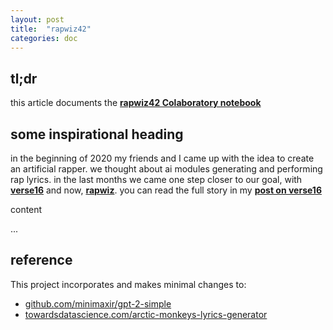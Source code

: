 ```yaml
---
layout: post
title:  "rapwiz42"
categories: doc
---
```


## tl;dr
this article documents the [**rapwiz42 Colaboratory notebook**](https://colab.research.google.com/drive/1M27YXWJhepd4rhsB2KwRKGXZTwZRNIvz)

## some inspirational heading
in the beginning of 2020 my friends and I came up with the idea 
to create an artificial rapper. we thought about ai modules 
generating and performing rap lyrics. in the last months we 
came one step closer to our goal, with [**verse16**](https://github.com/pelgo14/rapwiz42) 
and now, [**rapwiz**](https://pelgo14.github.io/2020/09/06/rapwiz42/).
you can read the full story in my [**post on verse16**](https://pelgo14.github.io/doc/2020/09/01/verse16/)

content

...

## reference
This project incorporates and makes minimal changes to:
* [github.com/minimaxir/gpt-2-simple](https://github.com/minimaxir/gpt-2-simple)
* [towardsdatascience.com/arctic-monkeys-lyrics-generator](https://towardsdatascience.com/arctic-monkeys-lyrics-generator-with-data-augmentation-b9b1f7989db0)
